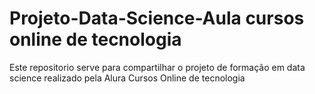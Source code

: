 # Projeto-Data-Science-Aula cursos online de tecnologia

Este repositorio serve para compartilhar o projeto de formação em data science realizado pela Alura Cursos Online de tecnologia
